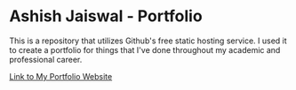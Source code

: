 # Ashish Jaiswal - Portfolio

This is a repository that utilizes Github's free static hosting service. I used it to create a portfolio for things that I've done throughout my academic and professional career.

[Link to My Portfolio Website](https://jashish.com.np)
